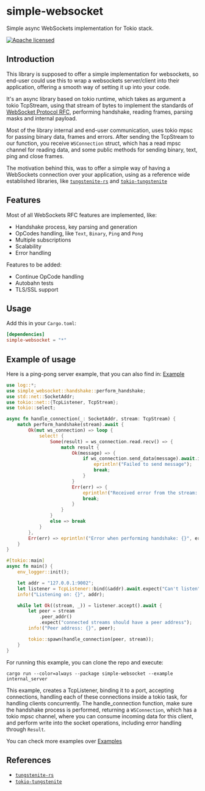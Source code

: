 # simple-websocket

Simple async WebSockets implementation for Tokio stack.

[![Apache licensed](https://img.shields.io/badge/license-Apache-blue.svg)](./LICENSE)

## Introduction

This library is supposed to offer a simple implementation for websockets, so end-user could use this
to wrap a websockets server/client into their application, offering a smooth way of setting it up into your code.

It's an async library based on tokio runtime, which takes as argument a tokio TcpStream, using that stream of bytes
to implement the standards of [WebSocket Protocol RFC](https://datatracker.ietf.org/doc/html/rfc6455), performing handshake,
reading frames, parsing masks and internal payload.

Most of the library internal and end-user communication, uses tokio mpsc for passing binary data, frames and errors. After
sending the TcpStream to our function, you receive `WSConnection` struct, which has a read mpsc channel for reading data,
and some public methods for sending binary, text, ping and close frames.

The motivation behind this, was to offer a simple way of having a WebSockets connection over your application, using as a 
reference wide established libraries, like  [`tungstenite-rs`](https://github.com/snapview/tungstenite-rs) and [`tokio-tungstenite`](https://github.com/snapview/tokio-tungstenite/tree/master)

## Features

Most of all WebSockets RFC features are implemented, like:
- Handshake process, key parsing and generation
- OpCodes handling, like `Text`, `Binary`, `Ping` and `Pong`
- Multiple subscriptions
- Scalability
- Error handling

Features to be added:
- Continue OpCode handling
- Autobahn tests
- TLS/SSL support

## Usage

Add this in your `Cargo.toml`:

```toml
[dependencies]
simple-websocket = "*"
```

## Example of usage

Here is a ping-pong server example, that you can also find in: [Example](./examples/internal_server.rs)

```rust
use log::*;
use simple_websocket::handshake::perform_handshake;
use std::net::SocketAddr;
use tokio::net::{TcpListener, TcpStream};
use tokio::select;

async fn handle_connection(_: SocketAddr, stream: TcpStream) {
    match perform_handshake(stream).await {
        Ok(mut ws_connection) => loop {
            select! {
                Some(result) = ws_connection.read.recv() => {
                    match result {
                        Ok(message) => {
                            if ws_connection.send_data(message).await.is_err() {
                                eprintln!("Failed to send message");
                                break;
                            }
                        }
                        Err(err) => {
                            eprintln!("Received error from the stream: {}", err);
                            break;
                        }
                    }
                }
                else => break
            }
        },
        Err(err) => eprintln!("Error when performing handshake: {}", err),
    }
}

#[tokio::main]
async fn main() {
    env_logger::init();

    let addr = "127.0.0.1:9002";
    let listener = TcpListener::bind(&addr).await.expect("Can't listen");
    info!("Listening on: {}", addr);

    while let Ok((stream, _)) = listener.accept().await {
        let peer = stream
            .peer_addr()
            .expect("connected streams should have a peer address");
        info!("Peer address: {}", peer);

        tokio::spawn(handle_connection(peer, stream));
    }
}
```

For running this example, you can clone the repo and execute:
```shell
cargo run --color=always --package simple-websocket --example internal_server
```

This example, creates a TcpListener, binding it to a port, accepting connections, handling each of these connections
inside a tokio task, for handling clients concurrently. The handle_connection function, make sure the handshake process
is performed, returning a `WSConnection`, which has a tokio mpsc channel, where you can consume incoming data for this client, 
and perform write into the socket operations, including error handling through `Result`.

You can check more examples over [Examples](./examples)

## References

- [`tungstenite-rs`](https://github.com/snapview/tungstenite-rs)
- [`tokio-tungstenite`](https://github.com/snapview/tokio-tungstenite/tree/master)




